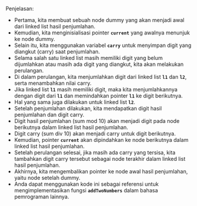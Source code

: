 Penjelasan:
​
* Pertama, kita membuat sebuah node dummy yang akan menjadi awal dari linked list hasil penjumlahan.
* Kemudian, kita menginisialisasi pointer **`current`** yang awalnya menunjuk ke node dummy.
* Selain itu, kita menggunakan variabel **`carry`** untuk menyimpan digit yang diangkut (carry) saat penjumlahan.
* Selama salah satu linked list masih memiliki digit yang belum dijumlahkan atau masih ada digit yang diangkut, kita akan melakukan perulangan.
* Di dalam perulangan, kita menjumlahkan digit dari linked list **`l1`** dan **`l2`**, serta menambahkan nilai carry.
* Jika linked list **`l1`** masih memiliki digit, maka kita menjumlahkannya dengan digit dari **`l1`** dan memindahkan pointer **`l1`** ke digit berikutnya.
* Hal yang sama juga dilakukan untuk linked list **`l2`**.
* Setelah penjumlahan dilakukan, kita mendapatkan digit hasil penjumlahan dan digit carry.
* Digit hasil penjumlahan (sum mod 10) akan menjadi digit pada node berikutnya dalam linked list hasil penjumlahan.
* Digit carry (sum div 10) akan menjadi carry untuk digit berikutnya.
* Kemudian, pointer **`current`** akan dipindahkan ke node berikutnya dalam linked list hasil penjumlahan.
* Setelah perulangan selesai, jika masih ada carry yang tersisa, kita tambahkan digit carry tersebut sebagai node terakhir dalam linked list hasil penjumlahan.
* Akhirnya, kita mengembalikan pointer ke node awal hasil penjumlahan, yaitu node setelah dummy.
* Anda dapat menggunakan kode ini sebagai referensi untuk mengimplementasikan fungsi **`addTwoNumbers`** dalam bahasa pemrograman lainnya.